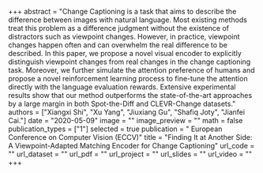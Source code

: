 +++
abstract = "Change Captioning is a task that aims to describe the difference between images with natural language. Most existing methods treat this problem as a difference judgment without the existence of distractors such as viewpoint changes. However, in practice, viewpoint changes happen often and can overwhelm the real difference to be described. In this paper, we propose a novel visual encoder to explicitly distinguish viewpoint changes from real changes in the change captioning task. Moreover, we further simulate the attention preference of humans and propose a novel reinforcement learning process to fine-tune the attention directly with the language evaluation rewards. Extensive experimental results show that our method outperforms the state-of-the-art approaches by a large margin in both Spot-the-Diff and CLEVR-Change datasets."
authors = ["Xiangxi Shi", "Xu Yang", "Jiuxiang Gu", "Shafiq Joty", "Jianfei Cai."]
date = "2020-05-09"
image = ""
image_preview = ""
math = false
publication_types = ["1"]
selected = true
publication = " European Conference on Computer Vision (ECCV)"
title = "Finding It at Another Side: A Viewpoint-Adapted Matching Encoder for Change Captioning"
url_code = ""
url_dataset = ""
url_pdf = ""
url_project = ""
url_slides = ""
url_video = ""
+++